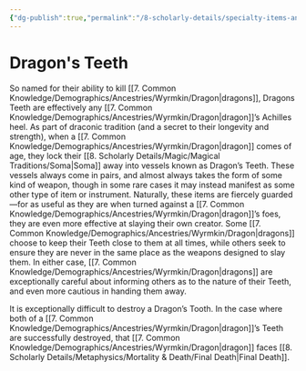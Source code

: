 ```yaml
---
{"dg-publish":true,"permalink":"/8-scholarly-details/specialty-items-and-materials/key-items/artifacts/dragon-s-teeth/","noteIcon":""}
---
```


# Dragon's Teeth

So named for their ability to kill [[7. Common Knowledge/Demographics/Ancestries/Wyrmkin/Dragon\|dragons]], Dragons Teeth are effectively any [[7. Common Knowledge/Demographics/Ancestries/Wyrmkin/Dragon\|dragon]]’s Achilles heel. As part of draconic tradition (and a secret to their longevity and strength), when a [[7. Common Knowledge/Demographics/Ancestries/Wyrmkin/Dragon\|dragon]] comes of age, they lock their [[8. Scholarly Details/Magic/Magical Traditions/Soma\|Soma]] away into vessels known as Dragon’s Teeth. These vessels always come in pairs, and almost always takes the form of some kind of weapon, though in some rare cases it may instead manifest as some other type of item or instrument. Naturally, these items are fiercely guarded—for as useful as they are when turned against a [[7. Common Knowledge/Demographics/Ancestries/Wyrmkin/Dragon\|dragon]]’s foes, they are even more effective at slaying their own creator. Some [[7. Common Knowledge/Demographics/Ancestries/Wyrmkin/Dragon\|dragons]] choose to keep their Teeth close to them at all times, while others seek to ensure they are never in the same place as the weapons designed to slay them. In either case, [[7. Common Knowledge/Demographics/Ancestries/Wyrmkin/Dragon\|dragons]] are exceptionally careful about informing others as to the nature of their Teeth, and even more cautious in handing them away.

It is exceptionally difficult to destroy a Dragon’s Tooth. In the case where both of a [[7. Common Knowledge/Demographics/Ancestries/Wyrmkin/Dragon\|dragon]]’s Teeth are successfully destroyed, that [[7. Common Knowledge/Demographics/Ancestries/Wyrmkin/Dragon\|dragon]] faces [[8. Scholarly Details/Metaphysics/Mortality & Death/Final Death\|Final Death]].